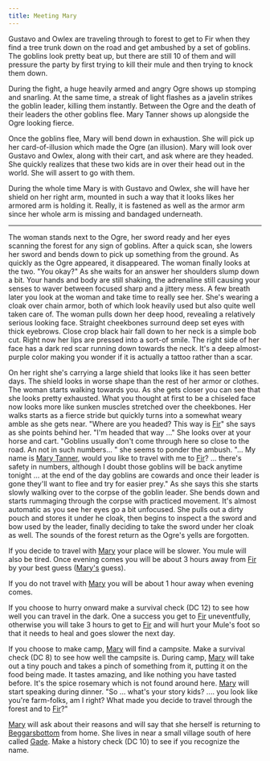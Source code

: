 ```yaml
---
title: Meeting Mary
---
```


Gustavo and Owlex are traveling through to forest to get to Fir when they find a tree trunk down on the road and get ambushed by a set of goblins. The goblins look pretty beat up, but there are still 10 of them and will pressure the party by first trying to kill their mule and then trying to knock them down. 

During the fight, a huge heavily armed and angry Ogre shows up stomping and snarling. At the same time, a streak of light flashes as a javelin strikes the goblin leader, killing them instantly. Between the Ogre and the death of their leaders the other goblins flee. Mary Tanner shows up alongside the Ogre looking fierce.

Once the goblins flee, Mary will bend down in exhaustion. She will pick up her card-of-illusion which made the Ogre (an illusion). Mary will look over Gustavo and Owlex, along with their cart, and ask where are they headed. She quickly realizes that these two kids are in over their head out in the world. She will assert to go with them.

During the whole time Mary is with Gustavo and Owlex, she will have her shield on her right arm, mounted in such a way that it looks likes her armored arm is holding it. Really, it is fastened as well as the armor arm since her whole arm is missing and bandaged underneath.

-----

The woman stands next to the Ogre, her sword ready and her eyes scanning the forest for any sign of goblins. After a quick scan, she lowers her sword and bends down to pick up something from the ground. As quickly as the Ogre appeared, it disappeared. The woman finally looks at the two. "You okay?" As she waits for an answer her shoulders slump down a bit. Your hands and body are still shaking, the adrenaline still causing your senses to waver between focused sharp and a jittery mess. A few breath later you look at the woman and take time to really see her. She's wearing a cloak over chain armor, both of which look heavily used but also quite well taken care of. The woman pulls down her deep hood, revealing a relatively serious looking face. Straight cheekbones surround deep set eyes with thick eyebrows. Close crop black hair fall down to her neck is a simple bob cut. Right now her lips are pressed into a sort-of smile. The right side of her face has a dark red scar running down towards the neck. It's a deep almost-purple color making you wonder if it is actually a tattoo rather than a scar. 

On her right she's carrying a large shield that looks like it has seen better days. The shield looks in worse shape than the rest of her armor or clothes. The woman starts walking towards you. As she gets closer you can see that she looks pretty exhausted. What you thought at first to be a chiseled face now looks more like sunken muscles stretched over the cheekbones. Her walks starts as a fierce stride but quickly turns into a somewhat weary amble as she gets near. "Where are you headed? This way is [Fir]()" she says as she points behind her. "I'm headed that way ..." She looks over at your horse and cart. "Goblins usually don't come through here so close to the road. An not in such numbers... " she seems to ponder the ambush. "... My name is [Mary Tanner](../characters/mary-tanner.md), would you like to travel with me to [Fir]()? ... there's safety in numbers, although I doubt those goblins will be back anytime tonight ... at the end of the day goblins are cowards and once their leader is gone they'll want to flee and try for easier prey." As she says this she starts slowly walking over to the corpse of the goblin leader. She bends down and starts rummaging through the corpse with practiced movement. It's almost automatic as you see her eyes go a bit unfocused. She pulls out a dirty pouch and stores it under he cloak, then begins to inspect a the sword and bow used by the leader, finally deciding to take the sword under her cloak as well. The sounds of the forest return as the Ogre's yells are forgotten.

If you decide to travel with [Mary]() your place will be slower. You mule will also be tired. Once evening comes you will be about 3 hours away from [Fir]() by your best guess ([Mary's]() guess).

If you do not travel with [Mary]() you will be about 1 hour away when evening comes.

If you choose to hurry onward make a survival check (DC 12) to see how well you can travel in the dark. One a success you get to [Fir]() uneventfully, otherwise you will take 3 hours to get to [Fir]() and will hurt your Mule's foot so that it needs to heal and goes slower the next day.

If you choose to make camp, [Mary]() will find a campsite. Make a survival check (DC 8) to see how well the campsite is. During camp, [Mary]() will take out a tiny pouch and takes a pinch of something from it, putting it on the food being made. It tastes amazing, and like nothing you have tasted before. It's the spice rosemary which is not found around here. [Mary]() will start speaking during dinner. "So ... what's your story kids? .... you look like you're farm-folks, am I right? What made you decide to travel through the forest and to [Fir]()?"

[Mary]() will ask about their reasons and will say that she herself is returning to [Beggarsbottom]() from home. She lives in near a small village south of here called [Gade](). Make a history check (DC 10) to see if you recognize the name.

